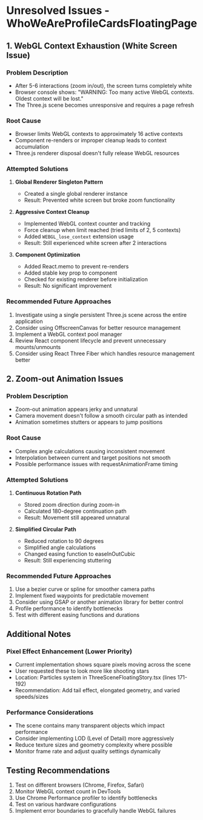 # Unresolved Issues - WhoWeAreProfileCardsFloatingPage

## 1. WebGL Context Exhaustion (White Screen Issue)

### Problem Description
- After 5-6 interactions (zoom in/out), the screen turns completely white
- Browser console shows: "WARNING: Too many active WebGL contexts. Oldest context will be lost."
- The Three.js scene becomes unresponsive and requires a page refresh

### Root Cause
- Browser limits WebGL contexts to approximately 16 active contexts
- Component re-renders or improper cleanup leads to context accumulation
- Three.js renderer disposal doesn't fully release WebGL resources

### Attempted Solutions
1. **Global Renderer Singleton Pattern**
   - Created a single global renderer instance
   - Result: Prevented white screen but broke zoom functionality

2. **Aggressive Context Cleanup**
   - Implemented WebGL context counter and tracking
   - Force cleanup when limit reached (tried limits of 2, 5 contexts)
   - Added `WEBGL_lose_context` extension usage
   - Result: Still experienced white screen after 2 interactions

3. **Component Optimization**
   - Added React.memo to prevent re-renders
   - Added stable key prop to component
   - Checked for existing renderer before initialization
   - Result: No significant improvement

### Recommended Future Approaches
1. Investigate using a single persistent Three.js scene across the entire application
2. Consider using OffscreenCanvas for better resource management
3. Implement a WebGL context pool manager
4. Review React component lifecycle and prevent unnecessary mounts/unmounts
5. Consider using React Three Fiber which handles resource management better

## 2. Zoom-out Animation Issues

### Problem Description
- Zoom-out animation appears jerky and unnatural
- Camera movement doesn't follow a smooth circular path as intended
- Animation sometimes stutters or appears to jump positions

### Root Cause
- Complex angle calculations causing inconsistent movement
- Interpolation between current and target positions not smooth
- Possible performance issues with requestAnimationFrame timing

### Attempted Solutions
1. **Continuous Rotation Path**
   - Stored zoom direction during zoom-in
   - Calculated 180-degree continuation path
   - Result: Movement still appeared unnatural

2. **Simplified Circular Path**
   - Reduced rotation to 90 degrees
   - Simplified angle calculations
   - Changed easing function to easeInOutCubic
   - Result: Still experiencing stuttering

### Recommended Future Approaches
1. Use a bezier curve or spline for smoother camera paths
2. Implement fixed waypoints for predictable movement
3. Consider using GSAP or another animation library for better control
4. Profile performance to identify bottlenecks
5. Test with different easing functions and durations

## Additional Notes

### Pixel Effect Enhancement (Lower Priority)
- Current implementation shows square pixels moving across the scene
- User requested these to look more like shooting stars
- Location: Particles system in ThreeSceneFloatingStory.tsx (lines 171-192)
- Recommendation: Add tail effect, elongated geometry, and varied speeds/sizes

### Performance Considerations
- The scene contains many transparent objects which impact performance
- Consider implementing LOD (Level of Detail) more aggressively
- Reduce texture sizes and geometry complexity where possible
- Monitor frame rate and adjust quality settings dynamically

## Testing Recommendations
1. Test on different browsers (Chrome, Firefox, Safari)
2. Monitor WebGL context count in DevTools
3. Use Chrome Performance profiler to identify bottlenecks
4. Test on various hardware configurations
5. Implement error boundaries to gracefully handle WebGL failures